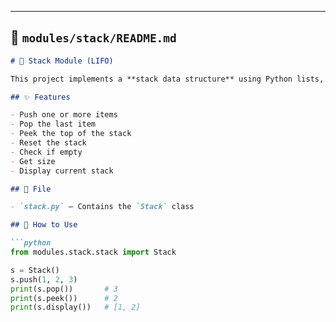 
---

## 🔹 `modules/stack/README.md`

```markdown
# 🥞 Stack Module (LIFO)

This project implements a **stack data structure** using Python lists, with full object-oriented design.

## ✨ Features

- Push one or more items
- Pop the last item
- Peek the top of the stack
- Reset the stack
- Check if empty
- Get size
- Display current stack

## 📁 File

- `stack.py` — Contains the `Stack` class

## 📌 How to Use

```python
from modules.stack.stack import Stack

s = Stack()
s.push(1, 2, 3)
print(s.pop())       # 3
print(s.peek())      # 2
print(s.display())   # [1, 2]
